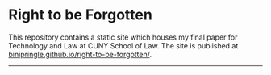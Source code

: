 # Right to be Forgotten

This repository contains a static site which houses my final paper for Technology and Law at CUNY School of Law. The site is published at <a href="https://binipringle.github.io/right-to-be-forgotten/">binipringle.github.io/right-to-be-forgotten/</a>.

---
